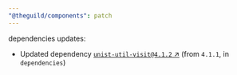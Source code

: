 ```yaml
---
"@theguild/components": patch
---
```

dependencies updates:
  - Updated dependency [`unist-util-visit@4.1.2` ↗︎](https://www.npmjs.com/package/unist-util-visit/v/4.1.2) (from `4.1.1`, in `dependencies`)

